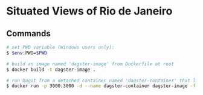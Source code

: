 # Situated Views of Rio de Janeiro

## Commands



```bash
# set PWD variable (Windows users only):
$ $env:PWD=$PWD

# build an image named 'dagster-image' from Dockerfile at root
$ docker build -t dagster-image .

# run Dagit from a detached container named 'dagster-container' that listens to port 3000
$ docker run -p 3000:3000 -d --name dagster-container dagster-image -f modules/main.py
```
